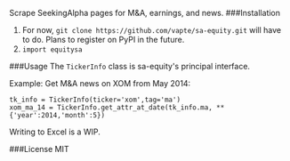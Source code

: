 Scrape SeekingAlpha pages for M&A, earnings, and news. 
###Installation
1. For now, `git clone https://github.com/vapte/sa-equity.git` will have to do. Plans to register on PyPI in the future.
2. `import equitysa`

###Usage
The `TickerInfo` class is sa-equity's principal interface. 

Example: Get M&A news on XOM from May 2014:

```
tk_info = TickerInfo(ticker='xom',tag='ma')
xom_ma_14 = TickerInfo.get_attr_at_date(tk_info.ma, **{'year':2014,'month':5})
```
Writing to Excel is a WIP.

###License
MIT
